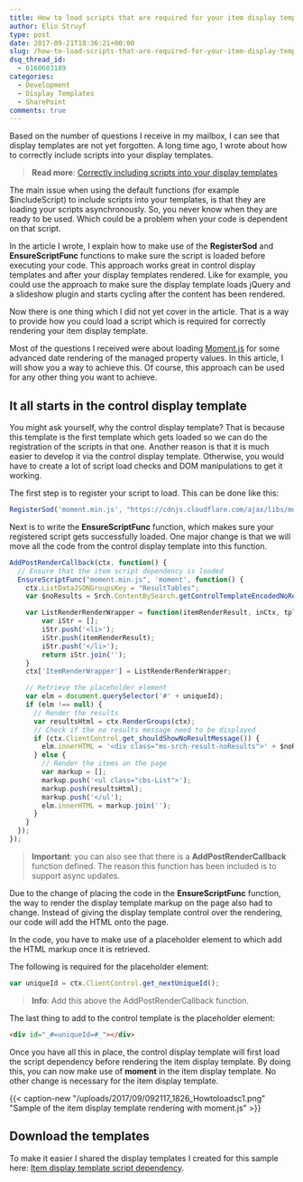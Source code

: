 ```yaml
---
title: How to load scripts that are required for your item display template rendering
author: Elio Struyf
type: post
date: 2017-09-21T18:36:21+00:00
slug: /how-to-load-scripts-that-are-required-for-your-item-display-template-rendering/
dsq_thread_id:
  - 6160603189
categories:
  - Development
  - Display Templates
  - SharePoint
comments: true
---
```


Based on the number of questions I receive in my mailbox, I can see that display templates are not yet forgotten. A long time ago, I wrote about how to correctly include scripts into your display templates.

> **Read more**: [Correctly including scripts into your display templates](https://www.eliostruyf.com/correctly-including-scripts-display-templates/)

The main issue when using the default functions (for example $includeScript) to include scripts into your templates, is that they are loading your scripts asynchronously. So, you never know when they are ready to be used. Which could be a problem when your code is dependent on that script.

In the article I wrote, I explain how to make use of the **RegisterSod** and **EnsureScriptFunc** functions to make sure the script is loaded before executing your code. This approach works great in control display templates and after your display templates rendered. Like for example, you could use the approach to make sure the display template loads jQuery and a slideshow plugin and starts cycling after the content has been rendered.

Now there is one thing which I did not yet cover in the article. That is a way to provide how you could load a script which is required for correctly rendering your item display template.

Most of the questions I received were about loading [Moment.js](https://momentjs.com/) for some advanced date rendering of the managed property values. In this article, I will show you a way to achieve this. Of course, this approach can be used for any other thing you want to achieve.

## It all starts in the control display template

You might ask yourself, why the control display template? That is because this template is the first template which gets loaded so we can do the registration of the scripts in that one. Another reason is that it is much easier to develop it via the control display template. Otherwise, you would have to create a lot of script load checks and DOM manipulations to get it working.

The first step is to register your script to load. This can be done like this:

```typescript
RegisterSod('moment.min.js', "https://cdnjs.cloudflare.com/ajax/libs/moment.js/2.18.1/moment.min.js");
```

Next is to write the **EnsureScriptFunc** function, which makes sure your registered script gets successfully loaded. One major change is that we will move all the code from the control display template into this function.

```typescript
AddPostRenderCallback(ctx, function() {
  // Ensure that the item script dependency is loaded
  EnsureScriptFunc("moment.min.js", 'moment', function() {
    ctx.ListDataJSONGroupsKey = "ResultTables";
    var $noResults = Srch.ContentBySearch.getControlTemplateEncodedNoResultsMessage(ctx.ClientControl);

    var ListRenderRenderWrapper = function(itemRenderResult, inCtx, tpl) {
        var iStr = [];
        iStr.push('<li>');
        iStr.push(itemRenderResult);
        iStr.push('</li>');
        return iStr.join('');
    }
    ctx['ItemRenderWrapper'] = ListRenderRenderWrapper;

    // Retrieve the placeholder element
    var elm = document.querySelector('#' + uniqueId);
    if (elm !== null) {
      // Render the results
      var resultsHtml = ctx.RenderGroups(ctx);
      // Check if the no results message need to be displayed
      if (ctx.ClientControl.get_shouldShowNoResultMessage()) {
        elm.innerHTML = '<div class="ms-srch-result-noResults">' + $noResults + '</div>';
      } else {
        // Render the items on the page
        var markup = [];
        markup.push('<ul class="cbs-List">');
        markup.push(resultsHtml);
        markup.push('</ul');
        elm.innerHTML = markup.join('');
      }
    }
  });
});
```


> **Important**: you can also see that there is a **AddPostRenderCallback** function defined. The reason this function has been included is to support async updates.

Due to the change of placing the code in the **EnsureScriptFunc** function, the way to render the display template markup on the page also had to change. Instead of giving the display template control over the rendering, our code will add the HTML onto the page.

In the code, you have to make use of a placeholder element to which add the HTML markup once it is retrieved.

The following is required for the placeholder element:

```typescript
var uniqueId = ctx.ClientControl.get_nextUniqueId();
```


> **Info**: Add this above the AddPostRenderCallback function.

The last thing to add to the control template is the placeholder element:

```html
<div id="_#=uniqueId=#_"></div>
```

Once you have all this in place, the control display template will first load the script dependency before rendering the item display template. By doing this, you can now make use of **moment** in the item display template. No other change is necessary for the item display template.

{{< caption-new "/uploads/2017/09/092117_1826_Howtoloadsc1.png" "Sample of the item display template rendering with moment.js" >}}

## Download the templates

To make it easier I shared the display templates I created for this sample here: [Item display template script dependency](https://github.com/estruyf/blog/tree/master/Item%20display%20template%20script%20dependency).